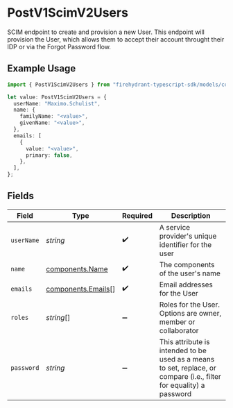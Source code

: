 # PostV1ScimV2Users

SCIM endpoint to create and provision a new User. This endpoint will provision the User, which allows them to accept their account throught their IDP or via the Forgot Password flow.

## Example Usage

```typescript
import { PostV1ScimV2Users } from "firehydrant-typescript-sdk/models/components";

let value: PostV1ScimV2Users = {
  userName: "Maximo.Schulist",
  name: {
    familyName: "<value>",
    givenName: "<value>",
  },
  emails: [
    {
      value: "<value>",
      primary: false,
    },
  ],
};
```

## Fields

| Field                                                                                                               | Type                                                                                                                | Required                                                                                                            | Description                                                                                                         |
| ------------------------------------------------------------------------------------------------------------------- | ------------------------------------------------------------------------------------------------------------------- | ------------------------------------------------------------------------------------------------------------------- | ------------------------------------------------------------------------------------------------------------------- |
| `userName`                                                                                                          | *string*                                                                                                            | :heavy_check_mark:                                                                                                  | A service provider's unique identifier for the user                                                                 |
| `name`                                                                                                              | [components.Name](../../models/components/name.md)                                                                  | :heavy_check_mark:                                                                                                  | The components of the user's name                                                                                   |
| `emails`                                                                                                            | [components.Emails](../../models/components/emails.md)[]                                                            | :heavy_check_mark:                                                                                                  | Email addresses for the User                                                                                        |
| `roles`                                                                                                             | *string*[]                                                                                                          | :heavy_minus_sign:                                                                                                  | Roles for the User. Options are owner, member or collaborator                                                       |
| `password`                                                                                                          | *string*                                                                                                            | :heavy_minus_sign:                                                                                                  | This attribute is intended to be used as a means to set, replace, or compare (i.e., filter for equality) a password |